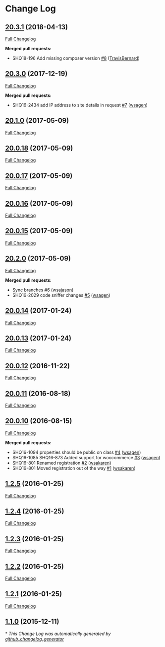 # Change Log

## [20.3.1](https://github.com/webshopapps/library-ws/tree/20.3.1) (2018-04-13)
[Full Changelog](https://github.com/webshopapps/library-ws/compare/20.3.0...20.3.1)

**Merged pull requests:**

- SHQ18-196 Add missing composer version [\#8](https://github.com/webshopapps/library-ws/pull/8) ([TravisBernard](https://github.com/TravisBernard))

## [20.3.0](https://github.com/webshopapps/library-ws/tree/20.3.0) (2017-12-19)
[Full Changelog](https://github.com/webshopapps/library-ws/compare/20.1.0...20.3.0)

**Merged pull requests:**

- SHQ16-2434 add IP address to site details in request [\#7](https://github.com/webshopapps/library-ws/pull/7) ([wsagen](https://github.com/wsagen))

## [20.1.0](https://github.com/webshopapps/library-ws/tree/20.1.0) (2017-05-09)
[Full Changelog](https://github.com/webshopapps/library-ws/compare/20.0.18...20.1.0)

## [20.0.18](https://github.com/webshopapps/library-ws/tree/20.0.18) (2017-05-09)
[Full Changelog](https://github.com/webshopapps/library-ws/compare/20.0.17...20.0.18)

## [20.0.17](https://github.com/webshopapps/library-ws/tree/20.0.17) (2017-05-09)
[Full Changelog](https://github.com/webshopapps/library-ws/compare/20.0.16...20.0.17)

## [20.0.16](https://github.com/webshopapps/library-ws/tree/20.0.16) (2017-05-09)
[Full Changelog](https://github.com/webshopapps/library-ws/compare/20.0.15...20.0.16)

## [20.0.15](https://github.com/webshopapps/library-ws/tree/20.0.15) (2017-05-09)
[Full Changelog](https://github.com/webshopapps/library-ws/compare/20.2.0...20.0.15)

## [20.2.0](https://github.com/webshopapps/library-ws/tree/20.2.0) (2017-05-09)
[Full Changelog](https://github.com/webshopapps/library-ws/compare/20.0.14...20.2.0)

**Merged pull requests:**

- Sync branches [\#6](https://github.com/webshopapps/library-ws/pull/6) ([wsajason](https://github.com/wsajason))
- SHQ16-2029 code sniffer changes [\#5](https://github.com/webshopapps/library-ws/pull/5) ([wsagen](https://github.com/wsagen))

## [20.0.14](https://github.com/webshopapps/library-ws/tree/20.0.14) (2017-01-24)
[Full Changelog](https://github.com/webshopapps/library-ws/compare/20.0.13...20.0.14)

## [20.0.13](https://github.com/webshopapps/library-ws/tree/20.0.13) (2017-01-24)
[Full Changelog](https://github.com/webshopapps/library-ws/compare/20.0.12...20.0.13)

## [20.0.12](https://github.com/webshopapps/library-ws/tree/20.0.12) (2016-11-22)
[Full Changelog](https://github.com/webshopapps/library-ws/compare/20.0.11...20.0.12)

## [20.0.11](https://github.com/webshopapps/library-ws/tree/20.0.11) (2016-08-18)
[Full Changelog](https://github.com/webshopapps/library-ws/compare/20.0.10...20.0.11)

## [20.0.10](https://github.com/webshopapps/library-ws/tree/20.0.10) (2016-08-15)
[Full Changelog](https://github.com/webshopapps/library-ws/compare/1.2.5...20.0.10)

**Merged pull requests:**

- SHQ16-1094 properties should be public on class [\#4](https://github.com/webshopapps/library-ws/pull/4) ([wsagen](https://github.com/wsagen))
- SHQ16-1085 SHQ16-873 Added support for woocommerce [\#3](https://github.com/webshopapps/library-ws/pull/3) ([wsagen](https://github.com/wsagen))
- SHQ16-801 Renamed registration [\#2](https://github.com/webshopapps/library-ws/pull/2) ([wsakaren](https://github.com/wsakaren))
- SHQ16-801 Moved registration out of the way [\#1](https://github.com/webshopapps/library-ws/pull/1) ([wsakaren](https://github.com/wsakaren))

## [1.2.5](https://github.com/webshopapps/library-ws/tree/1.2.5) (2016-01-25)
[Full Changelog](https://github.com/webshopapps/library-ws/compare/1.2.4...1.2.5)

## [1.2.4](https://github.com/webshopapps/library-ws/tree/1.2.4) (2016-01-25)
[Full Changelog](https://github.com/webshopapps/library-ws/compare/1.2.3...1.2.4)

## [1.2.3](https://github.com/webshopapps/library-ws/tree/1.2.3) (2016-01-25)
[Full Changelog](https://github.com/webshopapps/library-ws/compare/1.2.2...1.2.3)

## [1.2.2](https://github.com/webshopapps/library-ws/tree/1.2.2) (2016-01-25)
[Full Changelog](https://github.com/webshopapps/library-ws/compare/1.2.1...1.2.2)

## [1.2.1](https://github.com/webshopapps/library-ws/tree/1.2.1) (2016-01-25)
[Full Changelog](https://github.com/webshopapps/library-ws/compare/1.1.0...1.2.1)

## [1.1.0](https://github.com/webshopapps/library-ws/tree/1.1.0) (2015-12-11)


\* *This Change Log was automatically generated by [github_changelog_generator](https://github.com/skywinder/Github-Changelog-Generator)*